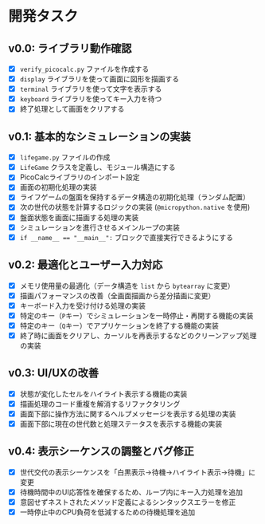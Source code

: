 # 開発タスク

## v0.0: ライブラリ動作確認

- [x] `verify_picocalc.py` ファイルを作成する
- [x] `display` ライブラリを使って画面に図形を描画する
- [x] `terminal` ライブラリを使って文字を表示する
- [x] `keyboard` ライブラリを使ってキー入力を待つ
- [x] 終了処理として画面をクリアする

## v0.1: 基本的なシミュレーションの実装

- [x] `lifegame.py` ファイルの作成
- [x] `LifeGame` クラスを定義し、モジュール構造にする
- [x] PicoCalcライブラリのインポート設定
- [x] 画面の初期化処理の実装
- [x] ライフゲームの盤面を保持するデータ構造の初期化処理（ランダム配置）
- [x] 次の世代の状態を計算するロジックの実装 (`@micropython.native` を使用)
- [x] 盤面状態を画面に描画する処理の実装
- [x] シミュレーションを進行させるメインループの実装
- [x] `if __name__ == "__main__":` ブロックで直接実行できるようにする

## v0.2: 最適化とユーザー入力対応

- [x] メモリ使用量の最適化（データ構造を `list` から `bytearray` に変更）
- [x] 描画パフォーマンスの改善（全画面描画から差分描画に変更）
- [x] キーボード入力を受け付ける処理の実装
- [x] 特定のキー（`P`キー）でシミュレーションを一時停止・再開する機能の実装
- [x] 特定のキー（`Q`キー）でアプリケーションを終了する機能の実装
- [x] 終了時に画面をクリアし、カーソルを再表示するなどのクリーンアップ処理の実装

## v0.3: UI/UXの改善

- [x] 状態が変化したセルをハイライト表示する機能の実装
- [x] 描画処理のコード重複を解消するリファクタリング
- [x] 画面下部に操作方法に関するヘルプメッセージを表示する処理の実装
- [x] 画面下部に現在の世代数と処理ステータスを表示する機能の実装

## v0.4: 表示シーケンスの調整とバグ修正

- [x] 世代交代の表示シーケンスを「白黒表示→待機→ハイライト表示→待機」に変更
- [x] 待機時間中のUI応答性を確保するため、ループ内にキー入力処理を追加
- [x] 意図せずネストされたメソッド定義によるシンタックスエラーを修正
- [x] 一時停止中のCPU負荷を低減するための待機処理を追加